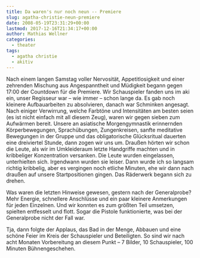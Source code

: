 ```yaml
---
title: Da waren's nur noch neun -- Premiere
slug: agatha-christie-neun-premiere
date: 2008-05-19T23:31:29+00:00
lastmod: 2017-12-16T21:34:17+00:00
author: Mathias Wellner
categories:
  - theater
tags:
  - agatha christie
  - akitiv
---
```

Nach einem langen Samstag voller Nervosität, Appetitlosigkeit und einer zehrenden Mischung aus Angespanntheit und Müdigkeit begann gegen 17:00 der Countdown für die Premiere. Wir Schauspieler fanden uns im aki ein, unser Regisseur war &#8211; wie immer &#8211; schon lange da. Es gab noch kleinere Aufbauarbeiten zu absolvieren, danach war Schminken angesagt. Nach einiger Verwirrung, welche Farbtöne und Intensitäten am besten seien (es ist nicht einfach mit all diesem Zeug), waren wir gegen sieben zum Aufwärmen bereit. Unsere an asiatische Morgengymnastik erinnernden Körperbewegungen, Sprachübungen, Zungenkreisen, sanfte meditative Bewegungen in der Gruppe und das obligatorische Glücksritual dauerten eine dreiviertel Stunde, dann zogen wir uns um. Draußen hörten wir schon die Leute, als wir im Umkleideraum letzte Handgriffe machten und in kribbeliger Konzentration versanken. Die Leute wurden eingelassen, unterhielten sich. Irgendwann wurden sie leiser. Dann wurde ich so langsam richtig kribbelig, aber es vergingen noch etliche Minuten, ehe wir dann nach draußen auf unsere Startpositionen gingen. Das Räderwerk begann sich zu drehen.

Was waren die letzten Hinweise gewesen, gestern nach der Generalprobe? Mehr Energie, schnellere Anschlüsse und ein paar kleinere Anmerkungen für jeden Einzelnen. Und wir konnten es zum größten Teil umsetzen, spielten entfesselt und flott. Sogar die Pistole funktionierte, was bei der Generalprobe nicht der Fall war.

Tja, dann folgte der Applaus, das Bad in der Menge, Abbauen und eine schöne Feier im Kreis der Schauspieler und Beteiligten. So sind wir nach acht Monaten Vorbereitung an diesem Punkt &#8211; 7 Bilder, 10 Schauspieler, 100 Minuten Bühnengeschehen.
